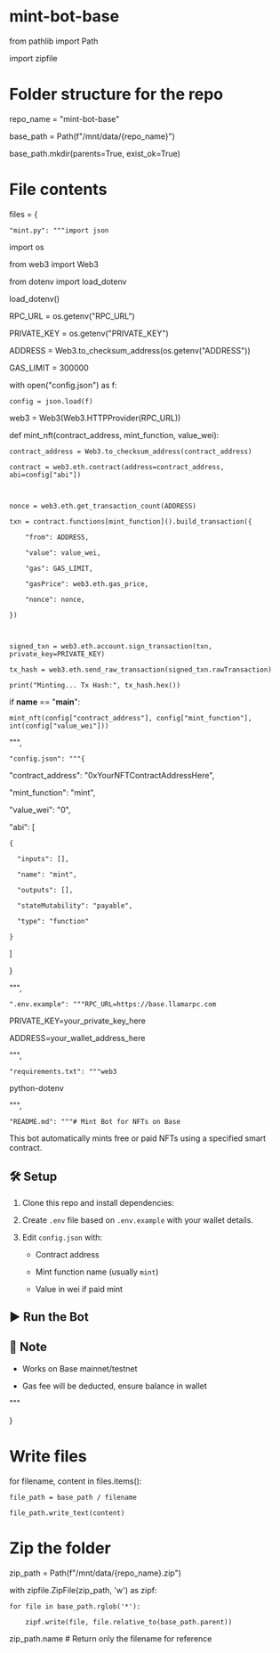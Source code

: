 # mint-bot-base
from pathlib import Path

import zipfile



# Folder structure for the repo

repo_name = "mint-bot-base"

base_path = Path(f"/mnt/data/{repo_name}")

base_path.mkdir(parents=True, exist_ok=True)



# File contents

files = {

    "mint.py": """import json

import os

from web3 import Web3

from dotenv import load_dotenv



load_dotenv()



RPC_URL = os.getenv("RPC_URL")

PRIVATE_KEY = os.getenv("PRIVATE_KEY")

ADDRESS = Web3.to_checksum_address(os.getenv("ADDRESS"))

GAS_LIMIT = 300000



with open("config.json") as f:

    config = json.load(f)



web3 = Web3(Web3.HTTPProvider(RPC_URL))



def mint_nft(contract_address, mint_function, value_wei):

    contract_address = Web3.to_checksum_address(contract_address)

    contract = web3.eth.contract(address=contract_address, abi=config["abi"])



    nonce = web3.eth.get_transaction_count(ADDRESS)

    txn = contract.functions[mint_function]().build_transaction({

        "from": ADDRESS,

        "value": value_wei,

        "gas": GAS_LIMIT,

        "gasPrice": web3.eth.gas_price,

        "nonce": nonce,

    })



    signed_txn = web3.eth.account.sign_transaction(txn, private_key=PRIVATE_KEY)

    tx_hash = web3.eth.send_raw_transaction(signed_txn.rawTransaction)

    print("Minting... Tx Hash:", tx_hash.hex())



if __name__ == "__main__":

    mint_nft(config["contract_address"], config["mint_function"], int(config["value_wei"]))

""",



    "config.json": """{

  "contract_address": "0xYourNFTContractAddressHere",

  "mint_function": "mint",

  "value_wei": "0",

  "abi": [

    {

      "inputs": [],

      "name": "mint",

      "outputs": [],

      "stateMutability": "payable",

      "type": "function"

    }

  ]

}

""",



    ".env.example": """RPC_URL=https://base.llamarpc.com

PRIVATE_KEY=your_private_key_here

ADDRESS=your_wallet_address_here

""",



    "requirements.txt": """web3

python-dotenv

""",



    "README.md": """# Mint Bot for NFTs on Base



This bot automatically mints free or paid NFTs using a specified smart contract.



## 🛠 Setup



1. Clone this repo and install dependencies:


2. Create `.env` file based on `.env.example` with your wallet details.



3. Edit `config.json` with:

   - Contract address

   - Mint function name (usually `mint`)

   - Value in wei if paid mint



## ▶️ Run the Bot




## 📌 Note



- Works on Base mainnet/testnet

- Gas fee will be deducted, ensure balance in wallet

"""

}



# Write files

for filename, content in files.items():

    file_path = base_path / filename

    file_path.write_text(content)



# Zip the folder

zip_path = Path(f"/mnt/data/{repo_name}.zip")

with zipfile.ZipFile(zip_path, 'w') as zipf:

    for file in base_path.rglob('*'):

        zipf.write(file, file.relative_to(base_path.parent))



zip_path.name  # Return only the filename for reference
